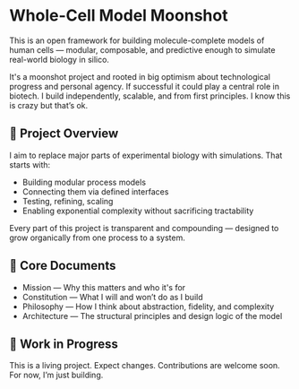 # Whole-Cell Model Moonshot

This is an open framework for building molecule-complete models of human cells — modular, composable, and predictive enough to simulate real-world biology in 
silico.

It's a moonshot project and rooted in big optimism about technological progress and personal agency. If successful it could play a central role in biotech. I 
build independently, scalable, and from first principles. I know this is crazy but that’s ok.

## 📜 Project Overview

I aim to replace major parts of experimental biology with simulations. That starts with:

- Building modular process models  
- Connecting them via defined interfaces  
- Testing, refining, scaling  
- Enabling exponential complexity without sacrificing tractability  

Every part of this project is transparent and compounding — designed to grow organically from one process to a system.

## 📂 Core Documents

- Mission — Why this matters and who it's for  
- Constitution — What I will and won’t do as I build  
- Philosophy — How I think about abstraction, fidelity, and complexity  
- Architecture — The structural principles and design logic of the model

## 🚧 Work in Progress

This is a living project. Expect changes. Contributions are welcome soon. For now, I’m just building.
